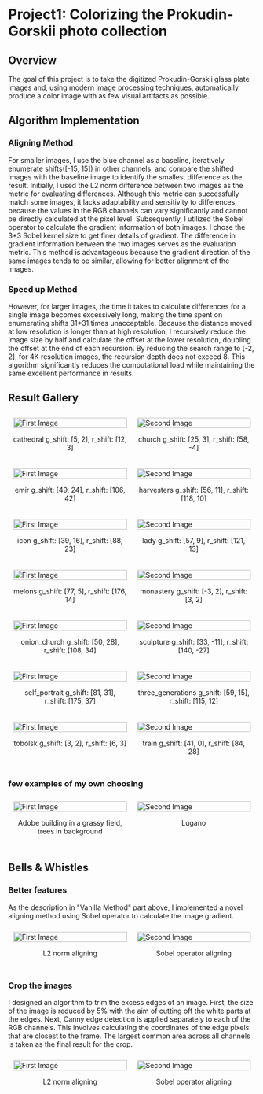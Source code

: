 # Project1: Colorizing the Prokudin-Gorskii photo collection
## Overview
The goal of this project is to take the digitized Prokudin-Gorskii glass plate images and, using modern image processing techniques, automatically produce a color image with as few visual artifacts as possible.
## Algorithm Implementation
### Aligning Method
For smaller images, I use the blue channel as a baseline, iteratively enumerate shifts([-15, 15]) in other channels, and compare the shifted images with the baseline image to identify the smallest difference as the result. Initially, I used the L2 norm difference between two images as the metric for evaluating differences. Although this metric can successfully match some images, it lacks adaptability and sensitivity to differences, because the values in the RGB channels can vary significantly and cannot be directly calculated at the pixel level. Subsequently, I utilized the Sobel operator to calculate the gradient information of both images. I chose the 3*3 Sobel kernel size to get finer details of gradient. The difference in gradient information between the two images serves as the evaluation metric. This method is advantageous because the gradient direction of the same images tends to be similar, allowing for better alignment of the images.
### Speed up Method
However, for larger images, the time it takes to calculate differences for a single image becomes excessively long, making the time spent on enumerating shifts 31*31 times unacceptable. Because the distance moved at low resolution is longer than at high resolution, I recursively reduce the image size by half and calculate the offset at the lower resolution, doubling the offset at the end of each recursion. By reducing the search range to [-2, 2], for 4K resolution images, the recursion depth does not exceed 8. This algorithm significantly reduces the computational load while maintaining the same excellent performance in results.
## Result Gallery
<div style="display: flex; justify-content: space-around; align-items: flex-start;">
    <div style="flex: 1; padding: 10px;">
        <img src="./result_pyramid/cathedral.jpg" alt="First Image" style="width: 100%;">
        <p style="text-align: center;">cathedral g_shift: [5, 2], r_shift: [12, 3]</p>
    </div>
    <div style="flex: 1; padding: 10px;">
        <img src="./result_pyramid/church.jpg" alt="Second Image" style="width: 100%;">
        <p style="text-align: center;">church g_shift: [25, 3], r_shift: [58, -4]</p>
    </div>
</div>
<div style="display: flex; justify-content: space-around; align-items: flex-start;">
    <div style="flex: 1; padding: 10px;">
        <img src="./result_pyramid/emir.jpg" alt="First Image" style="width: 100%;">
        <p style="text-align: center;">emir g_shift: [49, 24], r_shift: [106, 42]</p>
    </div>
    <div style="flex: 1; padding: 10px;">
        <img src="./result_pyramid/harvesters.jpg" alt="Second Image" style="width: 100%;">
        <p style="text-align: center;">harvesters g_shift: [56, 11], r_shift: [118, 10]</p>
    </div>
</div>
<div style="display: flex; justify-content: space-around; align-items: flex-start;">
    <div style="flex: 1; padding: 10px;">
        <img src="./result_pyramid/icon.jpg" alt="First Image" style="width: 100%;">
        <p style="text-align: center;">icon g_shift: [39, 16], r_shift: [88, 23]</p>
    </div>
    <div style="flex: 1; padding: 10px;">
        <img src="./result_pyramid/lady.jpg" alt="Second Image" style="width: 100%;">
        <p style="text-align: center;">lady g_shift: [57, 9], r_shift: [121, 13]</p>
    </div>
</div>

<div style="display: flex; justify-content: space-around; align-items: flex-start;">
    <div style="flex: 1; padding: 10px;">
        <img src="./result_pyramid/melons.jpg" alt="First Image" style="width: 100%;">
        <p style="text-align: center;">melons g_shift: [77, 5], r_shift: [176, 14] </p>
    </div>
    <div style="flex: 1; padding: 10px;">
        <img src="./result_pyramid/monastery.jpg" alt="Second Image" style="width: 100%;">
        <p style="text-align: center;">monastery g_shift: [-3, 2], r_shift: [3, 2]</p>
    </div>
</div>

<div style="display: flex; justify-content: space-around; align-items: flex-start;">
    <div style="flex: 1; padding: 10px;">
        <img src="./result_pyramid/onion_church.jpg" alt="First Image" style="width: 100%;">
        <p style="text-align: center;">onion_church g_shift: [50, 28], r_shift: [108, 34]</p>
    </div>
    <div style="flex: 1; padding: 10px;">
        <img src="./result_pyramid/sculpture.jpg" alt="Second Image" style="width: 100%;">
        <p style="text-align: center;">sculpture g_shift: [33, -11], r_shift: [140, -27]</p>
    </div>
</div>

<div style="display: flex; justify-content: space-around; align-items: flex-start;">
    <div style="flex: 1; padding: 10px;">
        <img src="./result_pyramid/self_portrait.jpg" alt="First Image" style="width: 100%;">
        <p style="text-align: center;">self_portrait g_shift: [81, 31], r_shift: [175, 37]</p>
    </div>
    <div style="flex: 1; padding: 10px;">
        <img src="./result_pyramid/three_generations.jpg" alt="Second Image" style="width: 100%;">
        <p style="text-align: center;">three_generations g_shift: [59, 15], r_shift: [115, 12]</p>
    </div>
</div>

<div style="display: flex; justify-content: space-around; align-items: flex-start;">
    <div style="flex: 1; padding: 10px;">
        <img src="./result_pyramid/tobolsk.jpg" alt="First Image" style="width: 100%;">
        <p style="text-align: center;">tobolsk g_shift: [3, 2], r_shift: [6, 3]</p>
    </div>
    <div style="flex: 1; padding: 10px;">
        <img src="./result_pyramid/train.jpg" alt="Second Image" style="width: 100%;">
        <p style="text-align: center;">train g_shift: [41, 0], r_shift: [84, 28]</p>
    </div>
</div>

### few examples of my own choosing
<div style="display: flex; justify-content: space-around; align-items: flex-start;">
    <div style="flex: 1; padding: 10px;">
        <img src="./result_pyramid/master-pnp-prok-00000-00083u.jpg" alt="First Image" style="width: 100%;">
        <p style="text-align: center;">Adobe building in a grassy field, trees in background</p>
    </div>
    <div style="flex: 1; padding: 10px;">
        <img src="./result_pyramid/master-pnp-prok-00200-00215u.jpg" alt="Second Image" style="width: 100%;">
        <p style="text-align: center;">Lugano</p>
    </div>
</div>


## Bells & Whistles
### Better features
As the description in "Vanilla Method" part above, I implemented a novel aligning method using Sobel operator to calculate the image gradient.
<div style="display: flex; justify-content: space-around; align-items: flex-start;">
    <div style="flex: 1; padding: 10px;">
        <img src="./result_l2/emir.jpg" alt="First Image" style="width: 100%;">
        <p style="text-align: center;">L2 norm aligning</p>
    </div>
    <div style="flex: 1; padding: 10px;">
        <img src="./result_pyramid/emir.jpg" alt="Second Image" style="width: 100%;">
        <p style="text-align: center;">Sobel operator aligning</p>
    </div>
</div>

### Crop the images

I designed an algorithm to trim the excess edges of an image. First, the size of the image is reduced by 5% with the aim of cutting off the white parts at the edges. Next, Canny edge detection is applied separately to each of the RGB channels. This involves calculating the coordinates of the edge pixels that are closest to the frame. The largest common area across all channels is taken as the final result for the crop.

<div style="display: flex; justify-content: space-around; align-items: flex-start;">
    <div style="flex: 1; padding: 10px;">
        <img src="./result_pyramid/emir.jpg" alt="First Image" style="width: 100%;">
        <p style="text-align: center;">L2 norm aligning</p>
    </div>
    <div style="flex: 1; padding: 10px;">
        <img src="./result_crop/emir.jpg" alt="Second Image" style="width: 100%;">
        <p style="text-align: center;">Sobel operator aligning</p>
    </div>
</div>


